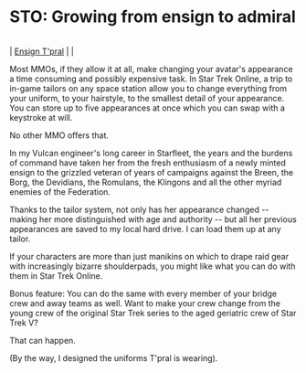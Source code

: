 # STO: Growing from ensign to admiral



|  |  |
| --- | --- |
| 
[Ensign T'pral](../uploads/2012/01/GameClient-2012-01-24-07-32-07-26.jpg) | 
 |



Most MMOs, if they allow it at all, make changing your avatar's appearance a time consuming and possibly expensive task. In Star Trek Online, a trip to in-game tailors on any space station allow you to change everything from your uniform, to your hairstyle, to the smallest detail of your appearance. You can store up to five appearances at once which you can swap with a keystroke at will.

No other MMO offers that.

In my Vulcan engineer's long career in Starfleet, the years and the burdens of command have taken her from the fresh enthusiasm of a newly minted ensign to the grizzled veteran of years of campaigns against the Breen, the Borg, the Devidians, the Romulans, the Klingons and all the other myriad enemies of the Federation.

Thanks to the tailor system, not only has her appearance changed -- making her more distinguished with age and authority -- but all her previous appearances are saved to my local hard drive. I can load them up at any tailor.

If your characters are more than just manikins on which to drape raid gear with increasingly bizarre shoulderpads, you might like what you can do with them in Star Trek Online.

Bonus feature: You can do the same with every member of your bridge crew and away teams as well. Want to make your crew change from the young crew of the original Star Trek series to the aged geriatric crew of Star Trek V?

That can happen.

(By the way, I designed the uniforms T'pral is wearing).

